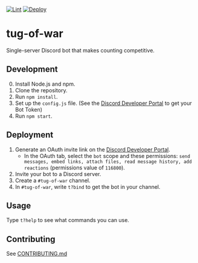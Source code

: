 [![Lint](https://github.com/ajivoin/tug-of-war/actions/workflows/lint.yml/badge.svg)](https://github.com/ajivoin/tug-of-war/actions/workflows/lint.yml) [![Deploy](https://github.com/ajivoin/tug-of-war/actions/workflows/deploy.yml/badge.svg)](https://github.com/ajivoin/tug-of-war/actions/workflows/deploy.yml)

# tug-of-war

Single-server Discord bot that makes counting competitive.

## Development

0. Install Node.js and npm.
1. Clone the repository.
2. Run `npm install`.
3. Set up the `config.js` file. (See the [Discord Developer Portal](https://discord.com/developers/applications/) to get your Bot Token)
4. Run `npm start`.

## Deployment

1. Generate an OAuth invite link on the [Discord Developer Portal](https://discord.com/developers/applications/).
    * In the OAuth tab, select the `bot` scope and these permissions: `send messages, embed links, attach files, read message history, add reactions` (permissions value of `116800`).
2. Invite your bot to a Discord server.
3. Create a `#tug-of-war` channel.
4. In `#tug-of-war`, write `t?bind` to get the bot in your channel.

## Usage

Type `t?help` to see what commands you can use.

## Contributing

See [CONTRIBUTING.md](/CONTRIBUTING.md)
